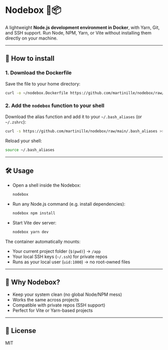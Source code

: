 # Nodebox 🐳📦

A lightweight **Node.js development environment in Docker**, with Yarn, Git, and SSH support.
Run Node, NPM, Yarn, or Vite without installing them directly on your machine.

---

## 🚀 How to install

### 1. Download the Dockerfile

Save the file to your home directory:

```bash
curl -o ~/nodebox.Dockerfile https://github.com/martinille/nodebox/raw/main/docker/nodebox.Dockerfile
```

### 2. Add the `nodebox` function to your shell

Download the alias function and add it to your `~/.bash_aliases` (or `~/.zshrc`):

```bash
curl -s https://github.com/martinille/nodebox/raw/main/.bash_aliases >> ~/.bash_aliases
```

Reload your shell:

```bash
source ~/.bash_aliases
```

---

## 🛠 Usage

* Open a shell inside the Nodebox:

  ```bash
  nodebox
  ```

* Run any Node.js command (e.g. install dependencies):

  ```bash
  nodebox npm install
  ```

* Start Vite dev server:

  ```bash
  nodebox yarn dev
  ```

The container automatically mounts:

* Your current project folder (`$(pwd)`) → `/app`
* Your local SSH keys (`~/.ssh`) for private repos
* Runs as your local user (`uid:1000`) → no root-owned files

---

## 📖 Why Nodebox?

* Keep your system clean (no global Node/NPM mess)
* Works the same across projects
* Compatible with private repos (SSH support)
* Perfect for Vite or Yarn-based projects

---

## 📜 License

MIT
